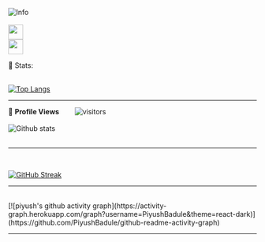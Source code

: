 ![Info](https://user-images.githubusercontent.com/73275216/116186705-cda83d80-a741-11eb-80f9-eef9c1a60ba5.PNG)
<br><br>
<a href="https://www.linkedin.com/in/piyush-badule/" rel="nofollow"><img height="30" src="https://camo.githubusercontent.com/015fef11ef07fffa4a54e3b3bcef5dd7b93f0add902973a4abf83fca80bb0bbc/68747470733a2f2f696d672e736869656c64732e696f2f62616467652f6c696e6b6564696e2d626c75652e7376673f267374796c653d666f722d7468652d6261646765266c6f676f3d6c696e6b6564696e266c6f676f436f6c6f723d7768697465" data-canonical-src="https://img.shields.io/badge/linkedin-blue.svg?&amp;style=for-the-badge&amp;logo=linkedin&amp;logoColor=white" style="max-width:100%;"></a>
<br>
<a href="mailto:piyu.badule30@gmail.com"><img height="30" src="https://img.shields.io/badge/piyu.badule30@gmail.com-red.svg?&style=for-the-badge&logo=gmail&logoColor=white&link=mailto:piyu.badule30@gmail.com"/></a>

📶 Stats:<br><br>
 
 [![Top Langs](https://github-readme-stats.vercel.app/api/top-langs/?username=PiyushBadule&theme=dark&layout=compact&align=right&width=40%)](https://github.com/anuraghazra/github-readme-stats)
 
 ---
 
🌱 **Profile Views**&nbsp;&nbsp;&nbsp;&nbsp;&nbsp;&nbsp;&nbsp;
![visitors](https://profile-counter.glitch.me/PiyushBadule/count.svg?align=center)<br>
<br>
 ![Github stats](https://github-readme-stats.vercel.app/api?username=PiyushBadule)  
 <br>
 
 <hr>
 <br>
 
 [![GitHub Streak](https://github-readme-streak-stats.herokuapp.com/?user=PiyushBadule&currStreakNum=2FD3EB&fire=pink&sideLabels=F00&theme=nightowl)](https://git.io/streak-stats)       
         
---
 <br>
[![piyush's github activity graph](https://activity-graph.herokuapp.com/graph?username=PiyushBadule&theme=react-dark)](https://github.com/PiyushBadule/github-readme-activity-graph)
  
---
